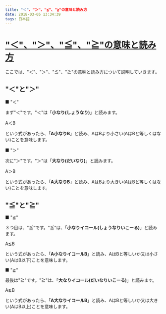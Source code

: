 ```yaml
---
title: "＜"、"＞"、"≦"、"≧"の意味と読み方
date: 2018-03-05 13:34:39
tags: 日本語
---
```


# ["＜"、"＞"、"≦"、"≧"の意味と読み方](http://manapedia.jp/text/3421)

ここでは、"＜"、"＞"、"≦"、"≧"の意味と読み方について説明していきます。 

## "＜"と"＞"

■ "＜"

まず"＜"です。"＜"は「**小なり(しょうなり)**」と読みます。 

A＜B 

という式があったら、「**A小なりB**」と読み、AはBより小さい(AはBと等しくはない)ことを意味します。 

■ "＞"

次に"＞"です。"＞"は「**大なり(だいなり)**」と読みます。 

A＞B 

という式があったら、「**A大なりB**」と読み、AはBより大きい(AはBと等しくはない)ことを意味します。 

## "≦"と"≧"

■ "≦"

３つ目は、"≦"です。"≦"は、「**小なりイコール(しょうなりいこーる)**」と読みます。 

A≦B 

という式があったら、「**A小なりイコールB**」と読み、AはBと等しいか又は小さい(AはB以下)ことを意味します。 

■ "≧"

最後は"≧"です。"≧"は、「**大なりイコール(だいなりいこーる)**」と読みます。 

A≧B 

という式があったら、「**A大なりイコールB**」と読み、AはBと等しいか又は大きい(AはB以上)ことを意味します。 